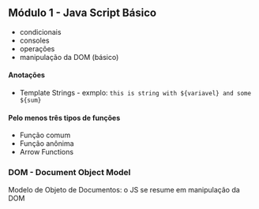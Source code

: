 ## Módulo 1 - Java Script Básico
- condicionais
- consoles
- operações
- manipulação da DOM (básico)

#### Anotações
- Template Strings - exmplo: `this is string with ${variavel} and some ${sum}`

#### Pelo menos três tipos de funções
- Função comum
- Função anônima
- Arrow Functions

### DOM - Document Object Model

Modelo de Objeto de Documentos: o JS se resume em manipulação da DOM